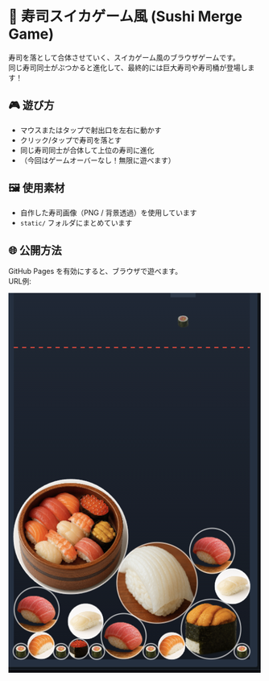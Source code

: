 # 🍣 寿司スイカゲーム風 (Sushi Merge Game)

寿司を落として合体させていく、スイカゲーム風のブラウザゲームです。  
同じ寿司同士がぶつかると進化して、最終的には巨大寿司や寿司桶が登場します！

## 🎮 遊び方
- マウスまたはタップで射出口を左右に動かす  
- クリック/タップで寿司を落とす  
- 同じ寿司同士が合体して上位の寿司に進化  
- （今回はゲームオーバーなし！無限に遊べます）

## 🖼 使用素材
- 自作した寿司画像（PNG / 背景透過）を使用しています  
- `static/` フォルダにまとめています

## 🌐 公開方法
GitHub Pages を有効にすると、ブラウザで遊べます。  
URL例:  


![ゲーム画面](Sushi.png)
